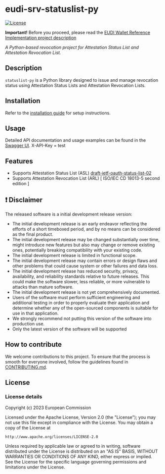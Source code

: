 # eudi-srv-statuslist-py

[![License](https://img.shields.io/badge/License-Apache%202.0-blue.svg)](https://www.apache.org/licenses/LICENSE-2.0)

**Important!** Before you proceed, please read
the [EUDI Wallet Reference Implementation project description](https://github.com/eu-digital-identity-wallet/.github/blob/main/profile/reference-implementation.md)

*A Python-based revocation project for Attestation Status List and Attestation Revocation List.*

## Description
`statuslist-py` is a Python library designed to issue and manage revocation status using Attestation Status Lists and Attestation Revocation Lists.

## Installation
Refer to the [installation guide](./install.md) for setup instructions.

## Usage
Detailed API documentation and usage examples can be found in the [Swagger UI](https://dev.issuer.eudiw.dev/tslswagger/swagger).
X-API-Key = test

## Features
- Supports Attestation Status List (ASL) [draft-ietf-oauth-status-list-02](https://datatracker.ietf.org/doc/html/draft-ietf-oauth-status-list-02)
- Supports Attestation Revocation List (ARL) [ ISO/IEC CD 18013-5 second edition ]

## :heavy_exclamation_mark: Disclaimer

The released software is a initial development release version:

-   The initial development release is an early endeavor reflecting the efforts of a short timeboxed
    period, and by no means can be considered as the final product.
-   The initial development release may be changed substantially over time, might introduce new
    features but also may change or remove existing ones, potentially breaking compatibility with your
    existing code.
-   The initial development release is limited in functional scope.
-   The initial development release may contain errors or design flaws and other problems that could
    cause system or other failures and data loss.
-   The initial development release has reduced security, privacy, availability, and reliability
    standards relative to future releases. This could make the software slower, less reliable, or more
    vulnerable to attacks than mature software.
-   The initial development release is not yet comprehensively documented.
-   Users of the software must perform sufficient engineering and additional testing in order to
    properly evaluate their application and determine whether any of the open-sourced components is
    suitable for use in that application.
-   We strongly recommend not putting this version of the software into production use.
-   Only the latest version of the software will be supported

## How to contribute

We welcome contributions to this project. To ensure that the process is smooth for everyone
involved, follow the guidelines found in [CONTRIBUTING.md](CONTRIBUTING.md).

## License

### License details

Copyright (c) 2023 European Commission

Licensed under the Apache License, Version 2.0 (the "License");
you may not use this file except in compliance with the License.
You may obtain a copy of the License at

    http://www.apache.org/licenses/LICENSE-2.0

Unless required by applicable law or agreed to in writing, software
distributed under the License is distributed on an "AS IS" BASIS,
WITHOUT WARRANTIES OR CONDITIONS OF ANY KIND, either express or implied.
See the License for the specific language governing permissions and
limitations under the License.
